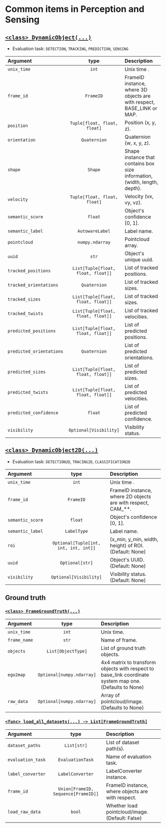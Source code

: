 # Common items in Perception and Sensing

## [`<class> DynamicObject(...)`](../../perception_eval/perception_eval/common/object/object3d.py)

- Evaluation task: `DETECTION`, `TRACKING`, `PREDICTION`, `SENSING`

| Argument                 |                type                | Description                                                                |
| :----------------------- | :--------------------------------: | :------------------------------------------------------------------------- |
| `unix_time`              |               `int`                | Unix time .                                                                |
| `frame_id`               |             `FrameID`              | FrameID instance, where 3D objects are with respect, BASE_LINK or MAP.     |
| `position`               |    `Tuple[float, float, float]`    | Position (x, y, z).                                                        |
| `orientation`            |            `Quaternion`            | Quaternion (w, x, y, z).                                                   |
| `shape`                  |              `Shape`               | Shape instance that contains box size information, (width, length, depth). |
| `velocity`               |    `Tuple[float, float, float]`    | Velocity (vx, vy, vz).                                                     |
| `semantic_score`         |              `float`               | Object's confidence [0, 1].                                                |
| `semantic_label`         |          `AutowareLabel`           | Label name.                                                                |
| `pointcloud`             |          `numpy.ndarray`           | Pointcloud array.                                                          |
| `uuid`                   |               `str`                | Object's unique uuid.                                                      |
| `tracked_positions`      | `List[Tuple[float, float, float]]` | List of tracked positions.                                                 |
| `tracked_orientations`   |            `Quaternion`            | List of tracked sizes.                                                     |
| `tracked_sizes`          | `List[Tuple[float, float, float]]` | List of tracked sizes.                                                     |
| `tracked_twists`         | `List[Tuple[float, float, float]]` | List of tracked velocities.                                                |
| `predicted_positions`    | `List[Tuple[float, float, float]]` | List of predicted positions.                                               |
| `predicted_orientations` |            `Quaternion`            | List of predicted orientations.                                            |
| `predicted_sizes`        | `List[Tuple[float, float, float]]` | List of predicted sizes.                                                   |
| `predicted_twists`       | `List[Tuple[float, float, float]]` | List of predicted velocities.                                              |
| `predicted_confidence`   |              `float`               | List of predicted confidence.                                              |
| `visibility`             |       `Optional[Visibility]`       | Visibility status.                                                         |

## [`<class> DynamicObject2D(...)`](../../perception_eval/perception_eval/common/object/object2d.py)

- Evaluation task: `DETECTION2D`, `TRACING2D`, `CLASSIFICATION2D`

| Argument         |                 type                  | Description                                                     |
| :--------------- | :-----------------------------------: | :-------------------------------------------------------------- |
| `unix_time`      |                 `int`                 | Unix time .                                                     |
| `frame_id`       |               `FrameID`               | FrameID instance, where 2D objects are with respect, CAM\_\*\*. |
| `semantic_score` |                `float`                | Object's confidence [0, 1].                                     |
| `semantic_label` |              `LabelType`              | Label name.                                                     |
| `roi`            | `Optional[Tuple[int, int, int, int]]` | (x_min, y_min, width, height) of ROI. (Default: None)           |
| `uuid`           |            `Optional[str]`            | Object's UUID. (Default: None)                                  |
| `visibility`     |        `Optional[Visibility]`         | Visibility status. (Default: None)                              |

## Ground truth

### [`<class> FrameGroundTruth(...)`](../../perception_eval/perception_eval/common/dataset/ground_truth.py)

| Argument     |           type            | Description                                                                                             |
| :----------- | :-----------------------: | :------------------------------------------------------------------------------------------------------ |
| `unix_time`  |           `int`           | Unix time.                                                                                              |
| `frame_name` |           `str`           | Name of frame.                                                                                          |
| `objects`    |    `List[ObjectType]`     | List of ground truth objects.                                                                           |
| `ego2map`    | `Optional[numpy.ndarray]` | 4x4 matrix to transform objects with respect to base_link coordinate system map one. (Defaults to None) |
| `raw_data`   | `Optional[numpy.ndarray]` | Array of pointcloud/image. (Defaults to None)                                                           |

### [`<func> load_all_datasets(...) -> List[FrameGroundTruth]`](../../perception_eval/perception_eval/common/dataset/load.py)

| Argument          |                type                 | Description                                       |
| :---------------- | :---------------------------------: | :------------------------------------------------ |
| `dataset_paths`   |             `List[str]`             | List of dataset path(s).                          |
| `evaluation_task` |          `EvaluationTask`           | Name of evaluation task.                          |
| `label_converter` |          `LabelConverter`           | LabelConverter instance.                          |
| `frame_id`        | `Union[FrameID, Sequence[FrameID]]` | FrameID instance, where objects are with respect. |
| `load_raw_data`   |               `bool`                | Whether load pointcloud/image. (Default: False)   |
